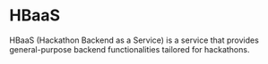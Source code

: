# HBaaS

HBaaS (Hackathon Backend as a Service) is a service that provides general-purpose backend functionalities tailored for hackathons.
